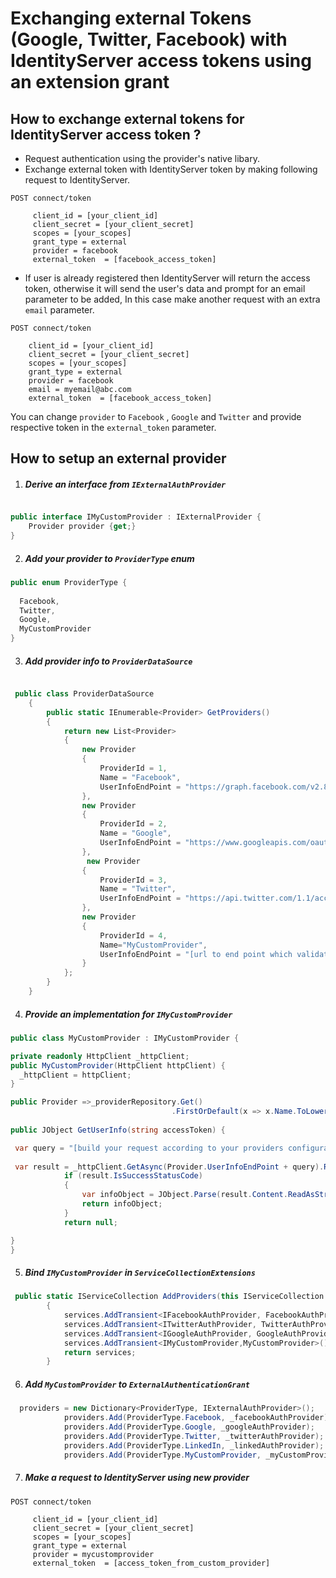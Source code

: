 # Exchanging external Tokens (Google, Twitter, Facebook) with IdentityServer access tokens using an extension grant

## How to exchange external tokens for IdentityServer access token ?
* Request authentication using the provider's native libary.
* Exchange external token with IdentityServer token by making following request to IdentityServer.

```
POST connect/token
     
     client_id = [your_client_id]
     client_secret = [your_client_secret]
     scopes = [your_scopes]
     grant_type = external
     provider = facebook 
     external_token  = [facebook_access_token]
```
 * If user is already registered then IdentityServer will return the access token, otherwise it will send the user's data and prompt for an email parameter to be added, In this case make another request with an extra ```email``` parameter.
 
 ```
POST connect/token
     
     client_id = [your_client_id]
     client_secret = [your_client_secret]
     scopes = [your_scopes]
     grant_type = external
     provider = facebook 
     email = myemail@abc.com
     external_token  = [facebook_access_token]
```

You can change ```provider``` to ```Facebook``` , ```Google``` and ```Twitter``` and provide respective token in the ```external_token``` parameter.

## How to setup an external provider

1. ##### Derive an interface from ```IExternalAuthProvider```

```csharp

public interface IMyCustomProvider : IExternalProvider {
    Provider provider {get;}
}
```
2. ##### Add your provider to ```ProviderType``` enum

```csharp
public enum ProviderType {
  
  Facebook,
  Twitter,
  Google,
  MyCustomProvider
}
```
3. ##### Add provider info to ```ProviderDataSource```

```csharp

 public class ProviderDataSource
    {
        public static IEnumerable<Provider> GetProviders()
        {
            return new List<Provider>
            {
                new Provider
                {
                    ProviderId = 1,
                    Name = "Facebook",
                    UserInfoEndPoint = "https://graph.facebook.com/v2.8/me"
                },
                new Provider
                {
                    ProviderId = 2,
                    Name = "Google",
                    UserInfoEndPoint = "https://www.googleapis.com/oauth2/v2/userinfo"
                },
                 new Provider
                {
                    ProviderId = 3,
                    Name = "Twitter",
                    UserInfoEndPoint = "https://api.twitter.com/1.1/account/verify_credentials.json"
                },
                new Provider 
                {
                    ProviderId = 4,
                    Name="MyCustomProvider",
                    UserInfoEndPoint = "[url to end point which validates the token and returns user data]"
                }
            };
        }
    }

```

4. ##### Provide an implementation for ```IMyCustomProvider```

```csharp
public class MyCustomProvider : IMyCustomProvider {

private readonly HttpClient _httpClient;
public MyCustomProvider(HttpClient httpClient) {
  _httpClient = httpClient;
}

public Provider =>_providerRepository.Get()
                                    .FirstOrDefault(x => x.Name.ToLower() == ProviderType.MyCustomProvider.ToString().ToLower());
                                    
public JObject GetUserInfo(string accessToken) {

 var query = "[build your request according to your providers configuration]";
 
 var result = _httpClient.GetAsync(Provider.UserInfoEndPoint + query).Result;
            if (result.IsSuccessStatusCode)
            {
                var infoObject = JObject.Parse(result.Content.ReadAsStringAsync().Result);
                return infoObject;
            }
            return null;

}
}
```
5. ##### Bind ```IMyCustomProvider``` in ```ServiceCollectionExtensions```

```csharp
 public static IServiceCollection AddProviders(this IServiceCollection services)
        {
            services.AddTransient<IFacebookAuthProvider, FacebookAuthProvider>();
            services.AddTransient<ITwitterAuthProvider, TwitterAuthProvider>();
            services.AddTransient<IGoogleAuthProvider, GoogleAuthProvider>();
            services.AddTransient<IMyCustomProvider,MyCustomProvider>();
            return services;
        }
```

6. ##### Add ```MyCustomProvider``` to ```ExternalAuthenticationGrant```
```csharp
  providers = new Dictionary<ProviderType, IExternalAuthProvider>();
            providers.Add(ProviderType.Facebook, _facebookAuthProvider);
            providers.Add(ProviderType.Google, _googleAuthProvider);
            providers.Add(ProviderType.Twitter, _twitterAuthProvider);
            providers.Add(ProviderType.LinkedIn, _linkedAuthProvider);
            providers.Add(ProviderType.MyCustomProvider, _myCustomProvider);
```
7. ##### Make a request to IdentityServer using new provider

```
POST connect/token
     
     client_id = [your_client_id]
     client_secret = [your_client_secret]
     scopes = [your_scopes]
     grant_type = external
     provider = mycustomprovider 
     external_token  = [access_token_from_custom_provider]
```

